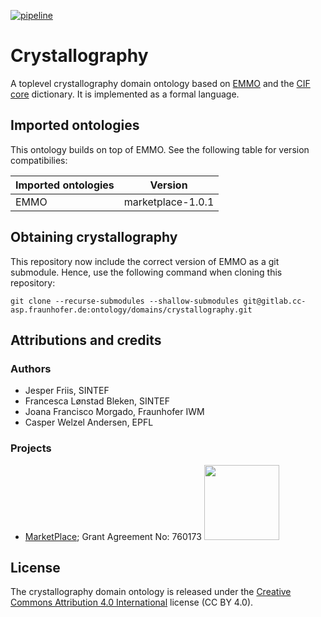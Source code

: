[![pipeline](https://gitlab.cc-asp.fraunhofer.de/ontology/domains/crystallography/badges/master/pipeline.svg)](https://gitlab.cc-asp.fraunhofer.de/ontology/domains/crystallography/pipelines/latest)


Crystallography
===============
A toplevel crystallography domain ontology based on [EMMO][1] and the
[CIF core][2] dictionary. It is implemented as a formal language.


Imported ontologies
-------------------
This ontology builds on top of EMMO. See the following table for version
compatibilies:

| Imported ontologies | Version           |
| ------------------- | ----------------- |
| EMMO                | marketplace-1.0.1 |


Obtaining crystallography
-------------------------
This repository now include the correct version of EMMO as a git submodule.
Hence, use the following command when cloning this repository:

    git clone --recurse-submodules --shallow-submodules git@gitlab.cc-asp.fraunhofer.de:ontology/domains/crystallography.git


Attributions and credits
------------------------

### Authors
- Jesper Friis, SINTEF
- Francesca Lønstad Bleken, SINTEF
- Joana Francisco Morgado, Fraunhofer IWM
- Casper Welzel Andersen, EPFL

### Projects
- [MarketPlace](https://www.the-marketplace-project.eu/);
  Grant Agreement No: 760173
  <img src="https://www.the-marketplace-project.eu/content/dam/iwm/the-marketplace-project/images/MARKETPLACE_LOGO_300dpi.png" width="120">


License
-------
The crystallography domain ontology is released under the [Creative
Commons Attribution 4.0 International](https://creativecommons.org/licenses/by/4.0/legalcode) license (CC BY 4.0).


[1]: https://github.com/emmo-repo/EMMO
[2]: https://www.iucr.org/__data/iucr/cifdic_html/1/cif_core.dic/index.html
